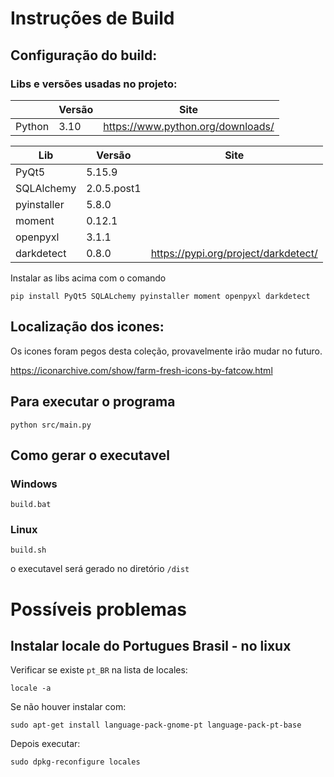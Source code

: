 
# Instruções de Build

## Configuração do build:

### Libs e versões usadas no projeto:

|               | Versão | Site                                   |
|---------------|--------|----------------------------------------|
| Python        | 3.10   | https://www.python.org/downloads/


| Lib                 | Versão       | Site                                 |
|---------------------|--------------|--------------------------------------|
| PyQt5               | 5.15.9       |                                      |
| SQLAlchemy          | 2.0.5.post1  |                                      |
| pyinstaller         | 5.8.0        |                                      |
| moment              | 0.12.1       |                                      |
| openpyxl            | 3.1.1        |                                      |
| darkdetect          | 0.8.0        | https://pypi.org/project/darkdetect/ |


Instalar as libs acima com o comando 

```
pip install PyQt5 SQLALchemy pyinstaller moment openpyxl darkdetect
```

## Localização dos icones:

Os icones foram pegos desta coleção, provavelmente irão mudar no futuro.

https://iconarchive.com/show/farm-fresh-icons-by-fatcow.html


## Para executar o programa

```
python src/main.py
```

## Como gerar o executavel

### Windows
```
build.bat
```

### Linux
```
build.sh
```

o executavel será gerado no diretório ```/dist```

# Possíveis problemas

## Instalar locale do Portugues Brasil - no lixux

Verificar se existe ``` pt_BR ``` na lista de locales:
```
locale -a
```

Se não houver instalar com:
```
sudo apt-get install language-pack-gnome-pt language-pack-pt-base
```

Depois executar:
```
sudo dpkg-reconfigure locales
```
